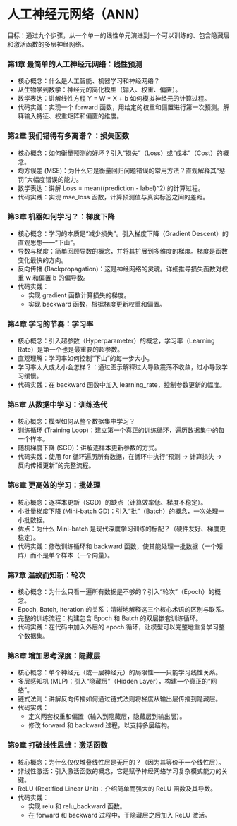 # 人工神经元网络（ANN）

目标：通过九个步骤，从一个单一的线性单元演进到一个可以训练的、包含隐藏层和激活函数的多层神经网络。

### 第1章 最简单的人工神经元网络：线性预测

* 核心概念：什么是人工智能、机器学习和神经网络？
* 从生物学到数学：神经元的简化模型（输入、权重、偏置）。
* 数学表达：讲解线性方程 Y = W * X + b 如何模拟神经元的计算过程。
* 代码实践：实现一个 forward 函数，用给定的权重和偏置进行第一次预测。解释输入特征、权重矩阵和偏置的维度。

### 第2章 我们错得有多离谱？：损失函数

* 核心概念：如何衡量预测的好坏？引入“损失”（Loss）或“成本”（Cost）的概念。
* 均方误差 (MSE)：为什么它是衡量回归问题错误的常用方法？直观解释其“惩罚”大幅度错误的能力。
* 数学表达：讲解 Loss = mean((prediction - label)^2) 的计算过程。
* 代码实践：实现 mse_loss 函数，计算预测值与真实标签之间的差距。

### 第3章 机器如何学习？：梯度下降

* 核心概念：学习的本质是“减少损失”。引入梯度下降（Gradient Descent）的直观思想——“下山”。
* 导数与梯度：简单回顾导数的概念，并将其扩展到多维度的梯度。梯度是函数变化最快的方向。
* 反向传播 (Backpropagation)：这是神经网络的灵魂。详细推导损失函数对权重 w 和偏置 b 的偏导数。
* 代码实践：
  * 实现 gradient 函数计算损失的梯度。
  * 实现 backward 函数，根据梯度更新权重和偏置。

### 第4章 学习的节奏：学习率

* 核心概念：引入超参数（Hyperparameter）的概念，学习率（Learning Rate）是第一个也是最重要的超参数。
* 直观理解：学习率如何控制“下山”的每一步大小。
* 学习率太大或太小会怎样？：通过图示解释过大导致震荡不收敛，过小导致学习缓慢。
* 代码实践：在 backward 函数中加入 learning_rate，控制参数更新的幅度。

### 第5章 从数据中学习：训练迭代

* 核心概念：模型如何从整个数据集中学习？
* 训练循环 (Training Loop)：建立第一个真正的训练循环，遍历数据集中的每一个样本。
* 随机梯度下降 (SGD)：讲解逐样本更新参数的方式。
* 代码实践：使用 for 循环遍历所有数据，在循环中执行“预测 -> 计算损失 -> 反向传播更新”的完整流程。

### 第6章 更高效的学习：批处理

* 核心概念：逐样本更新（SGD）的缺点（计算效率低、梯度不稳定）。
* 小批量梯度下降 (Mini-batch GD)：引入“批”（Batch）的概念，一次处理一小批数据。
* 优点：为什么 Mini-batch 是现代深度学习训练的标配？（硬件友好、梯度更稳定）。
* 代码实践：修改训练循环和 backward 函数，使其能处理一批数据（一个矩阵）而不是单个样本（一个向量）。

### 第7章 温故而知新：轮次

* 核心概念：为什么只看一遍所有数据是不够的？引入“轮次”（Epoch）的概念。
* Epoch, Batch, Iteration 的关系：清晰地解释这三个核心术语的区别与联系。
* 完整的训练流程：构建包含 Epoch 和 Batch 的双层嵌套训练循环。
* 代码实践：在代码中加入外层的 epoch 循环，让模型可以完整地重复学习整个数据集。

### 第8章 增加思考深度：隐藏层

* 核心概念：单个神经元（或一层神经元）的局限性——只能学习线性关系。
* 多层感知机 (MLP)：引入“隐藏层”（Hidden Layer），构建一个真正的“网络”。
* 链式法则：讲解反向传播如何通过链式法则将梯度从输出层传播到隐藏层。
* 代码实践：
  * 定义两套权重和偏置（输入到隐藏层，隐藏层到输出层）。
  * 修改 forward 和 backward 过程，以支持多层结构。

### 第9章 打破线性思维：激活函数

* 核心概念：为什么仅仅堆叠线性层是无用的？（因为其等价于一个线性层）。
* 非线性激活：引入激活函数的概念，它是赋予神经网络学习复杂模式能力的关键。
* ReLU (Rectified Linear Unit)：介绍简单而强大的 ReLU 函数及其导数。
* 代码实践：
  * 实现 relu 和 relu_backward 函数。
  * 在 forward 和 backward 过程中，于隐藏层之后加入 ReLU 激活。